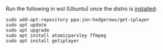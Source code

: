Run the following in wsl (Ubuntu) once the distro is [installed](https://aka.ms/wslstore):

```
sudo add-apt-repository ppa:jon-hedgerows/get-iplayer
sudo apt update
sudo apt upgrade
sudo apt install atomicparsley ffmpeg
sudo apt install getiplayer
```
